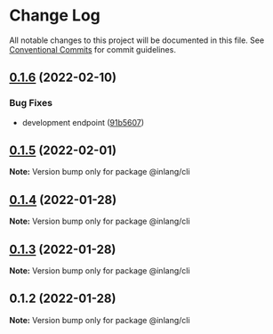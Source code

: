 # Change Log

All notable changes to this project will be documented in this file.
See [Conventional Commits](https://conventionalcommits.org) for commit guidelines.

## [0.1.6](https://github.com/inlang/inlang/compare/@inlang/cli@0.1.5...@inlang/cli@0.1.6) (2022-02-10)


### Bug Fixes

* development endpoint ([91b5607](https://github.com/inlang/inlang/commit/91b5607b1153ee7ccc6feabeddaea9164af8e290))





## [0.1.5](https://github.com/inlang/inlang/compare/@inlang/cli@0.1.4...@inlang/cli@0.1.5) (2022-02-01)

**Note:** Version bump only for package @inlang/cli

## [0.1.4](https://github.com/inlang/inlang/compare/@inlang/cli@0.1.3...@inlang/cli@0.1.4) (2022-01-28)

**Note:** Version bump only for package @inlang/cli

## [0.1.3](https://github.com/inlang/inlang/compare/@inlang/cli@0.1.2...@inlang/cli@0.1.3) (2022-01-28)

**Note:** Version bump only for package @inlang/cli

## 0.1.2 (2022-01-28)

**Note:** Version bump only for package @inlang/cli
